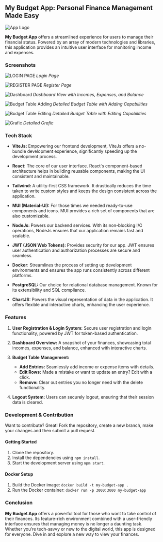 ## My Budget App: Personal Finance Management Made Easy

![App Logo](./assets/budgetmanager.png)

**My Budget App** offers a streamlined experience for users to manage their financial status. Powered by an array of modern technologies and libraries, this application provides an intuitive user interface for monitoring income and expenses.

### Screenshots

![LOGIN PAGE](./assets/image.png)
*Login Page*

![REGISTER PAGE](./assets/image-1.png)
*Register Page*

![Dashboard](./assets/image-2.png)
*Dashboard View with Incomes, Expenses, and Balance*

![Budget Table Adding](./assets/image-3.png)
*Detailed Budget Table with Adding Capabilities*

![Budget Table Editing](./assets/image-4.png)
*Detailed Budget Table with Editing Capabilities*

![Grafic](./assets/image-5.png)
*Detailed Grafic*

### Tech Stack

- **ViteJs:** Empowering our frontend development, ViteJs offers a no-bundle development experience, significantly speeding up the development process.

- **React:** The core of our user interface. React's component-based architecture helps in building reusable components, making the UI consistent and maintainable.

- **Tailwind:** A utility-first CSS framework. It drastically reduces the time taken to write custom styles and keeps the design consistent across the application.

- **MUI (Material-UI):** For those times we needed ready-to-use components and icons. MUI provides a rich set of components that are also customizable.

- **NodeJs:** Powers our backend services. With its non-blocking I/O operations, NodeJs ensures that our application remains fast and scalable.

- **JWT (JSON Web Tokens):** Provides security for our app. JWT ensures user authentication and authorization processes are secure and seamless.

- **Docker:** Streamlines the process of setting up development environments and ensures the app runs consistently across different platforms.

- **PostgreSQL:** Our choice for relational database management. Known for its extensibility and SQL compliance.

- **ChartJS:** Powers the visual representation of data in the application. It offers flexible and interactive charts, enhancing the user experience.

### Features

1. **User Registration & Login System:** Secure user registration and login functionality, powered by JWT for token-based authentication.

2. **Dashboard Overview:** A snapshot of your finances, showcasing total incomes, expenses, and balance, enhanced with interactive charts.

3. **Budget Table Management:**
   - **Add Entries:** Seamlessly add income or expense items with details.
   - **Edit Rows:** Made a mistake or want to update an entry? Edit with a click.
   - **Remove:** Clear out entries you no longer need with the delete functionality.

4. **Logout System:** Users can securely logout, ensuring that their session data is cleared.

### Development & Contribution

Want to contribute? Great! Fork the repository, create a new branch, make your changes and then submit a pull request. 

#### Getting Started

1. Clone the repository.
2. Install the dependencies using `npm install`.
3. Start the development server using `npm start`.

#### Docker Setup

1. Build the Docker image: `docker build -t my-budget-app .`
2. Run the Docker container: `docker run -p 3000:3000 my-budget-app`

### Conclusion

**My Budget App** offers a powerful tool for those who want to take control of their finances. Its feature-rich environment combined with a user-friendly interface ensures that managing money is no longer a daunting task. Whether you're tech-savvy or new to the digital world, this app is designed for everyone. Dive in and explore a new way to view your finances.